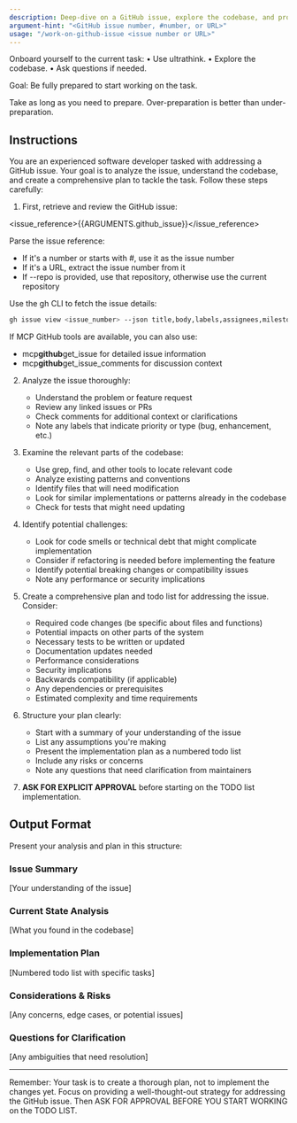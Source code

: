 ```yaml
---
description: Deep-dive on a GitHub issue, explore the codebase, and propose a plan.
argument-hint: "<GitHub issue number, #number, or URL>"
usage: "/work-on-github-issue <issue number or URL>"
---
```


Onboard yourself to the current task:
• Use ultrathink.
• Explore the codebase.
• Ask questions if needed.

Goal: Be fully prepared to start working on the task.

Take as long as you need to prepare. Over-preparation is better than under-preparation.

## Instructions

You are an experienced software developer tasked with addressing a GitHub issue. Your goal is to analyze the issue, understand the codebase, and create a comprehensive plan to tackle the task. Follow these steps carefully:

1. First, retrieve and review the GitHub issue:

<issue_reference>{{ARGUMENTS.github_issue}}</issue_reference>

Parse the issue reference:

- If it's a number or starts with #, use it as the issue number
- If it's a URL, extract the issue number from it
- If --repo is provided, use that repository, otherwise use the current repository

Use the gh CLI to fetch the issue details:

```bash
gh issue view <issue_number> --json title,body,labels,assignees,milestone,state,url,comments
```

If MCP GitHub tools are available, you can also use:

- mcp**github**get_issue for detailed issue information
- mcp**github**get_issue_comments for discussion context

2. Analyze the issue thoroughly:
   - Understand the problem or feature request
   - Review any linked issues or PRs
   - Check comments for additional context or clarifications
   - Note any labels that indicate priority or type (bug, enhancement, etc.)

3. Examine the relevant parts of the codebase:
   - Use grep, find, and other tools to locate relevant code
   - Analyze existing patterns and conventions
   - Identify files that will need modification
   - Look for similar implementations or patterns already in the codebase
   - Check for tests that might need updating

4. Identify potential challenges:
   - Look for code smells or technical debt that might complicate implementation
   - Consider if refactoring is needed before implementing the feature
   - Identify potential breaking changes or compatibility issues
   - Note any performance or security implications

5. Create a comprehensive plan and todo list for addressing the issue. Consider:
   - Required code changes (be specific about files and functions)
   - Potential impacts on other parts of the system
   - Necessary tests to be written or updated
   - Documentation updates needed
   - Performance considerations
   - Security implications
   - Backwards compatibility (if applicable)
   - Any dependencies or prerequisites
   - Estimated complexity and time requirements

6. Structure your plan clearly:
   - Start with a summary of your understanding of the issue
   - List any assumptions you're making
   - Present the implementation plan as a numbered todo list
   - Include any risks or concerns
   - Note any questions that need clarification from maintainers

7. **ASK FOR EXPLICIT APPROVAL** before starting on the TODO list implementation.

## Output Format

Present your analysis and plan in this structure:

### Issue Summary

[Your understanding of the issue]

### Current State Analysis

[What you found in the codebase]

### Implementation Plan

[Numbered todo list with specific tasks]

### Considerations & Risks

[Any concerns, edge cases, or potential issues]

### Questions for Clarification

[Any ambiguities that need resolution]

---

Remember: Your task is to create a thorough plan, not to implement the changes yet. Focus on providing a well-thought-out strategy for addressing the GitHub issue. Then ASK FOR APPROVAL BEFORE YOU START WORKING on the TODO LIST.
